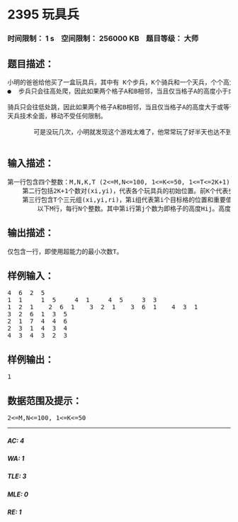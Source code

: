 # 2395 玩具兵   
### 时间限制： 1 s&nbsp;&nbsp;&nbsp;&nbsp;空间限制： 256000 KB&nbsp;&nbsp;&nbsp;&nbsp;题目等级： 大师  
## 题目描述：  

<pre>
小明的爸爸给他买了一盒玩具兵，其中有 K个步兵，K个骑兵和一个天兵，个个高大威猛，形象逼真。盒子里还有一个M*N棋盘，每个格子(i,j)都有一个高度Hij，并且大得足以容纳所有的玩具兵。小明把所有的玩具兵都放到棋盘上去，突然想到了一种很有趣的玩法：任意挑选T个不同的格子，并给每个格子i规定一个重要值Ri­­，游戏的目标就是每次沿东南西北之一的方向把一个玩具兵移动到其相邻的格子中（但不能移动到棋盘外面去），最终使得每个挑选出的格子i上恰好有Ri个玩具兵。小明希望所有的玩具兵都在某个选定的格子中，因此他总是使选出的T个格子的重要值之和等于玩具兵的个数。为了增加难度，小明给玩具兵们的移动方式做了一些规定：
●  步兵只会往高处爬，因此如果两个格子A和B相邻，当且仅当格子A的高度小于或等于B，步兵才可以从A移动到B。

骑兵只会往低处跳，因此如果两个格子A和B相邻，当且仅当格子A的高度大于或等于B，骑兵才可以从A移动到B。
天兵技术全面，移动不受任何限制。

       可是没玩几次，小明就发现这个游戏太难了，他常常玩了好半天也达不到目的。于是，他设计了一种“超能力”，每使用一次超能力的时候，虽然不能移动任何一个玩具兵，但可对它们进行任意多次交换操作，每次交换两个玩具兵。等这次超能力使用完后又可和平常一样继续移动这些玩具兵。借助强大的超能力，这个游戏是容易玩通的，但是怎样才能让使用超能力的次数最少呢？
 
</pre>
  
  
## 输入描述：  

<pre>
第一行包含四个整数：M,N,K,T (2<=M,N<=100, 1<=K<=50, 1<=T<=2K+1)
    第二行包括2K+1个数对(xi,yi)，代表各个玩具兵的初始位置。前K个代表步兵，接下来的K个代表骑兵，最后一个代表天兵。
    第三行包含T个三元组(xi,yi,ri)，第i组代表第i个目标格的位置和重要值。
        以下M行，每行N个整数。其中第i行第j个数为即格子的高度Hij。高度是不超过100的正整数，注意：不同玩具兵的初始位置可能相同。输入数据保证无错，选定的T个格子的重要值之和保证等于2K+1。
</pre>
  
  
## 输出描述：  

<pre>
仅包含一行，即使用超能力的最小次数T。
</pre>
  
  
## 样例输入：  

<pre>
4  6  2  5
1  1     1  5     4  1     4  5     3  3
1  2  1    2  6  1    3  2  1    3  6  1    4  3  1
3  2  6  1  3  5
2  1  7  4  4  6
2  3  1  4  3  4
4  3  4  3  2  3
</pre>
  
  
## 样例输出：  

<pre>
1
</pre>
  
  
## 数据范围及提示：  

<pre>
2<=M,N<=100, 1<=K<=50
</pre>
  
  
***  

##### AC: 4  
##### WA: 1  
##### TLE: 3  
##### MLE: 0  
##### RE: 1  
